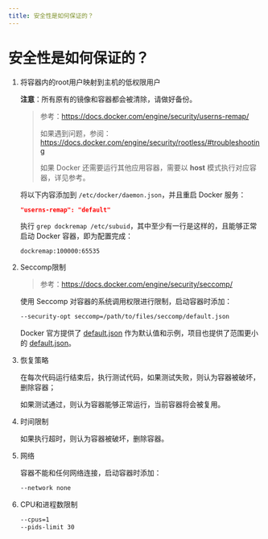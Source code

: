 ```yaml
---
title: 安全性是如何保证的？
---
```


# 安全性是如何保证的？

1. 将容器内的root用户映射到主机的低权限用户

   **注意**：所有原有的镜像和容器都会被清除，请做好备份。

   > 参考：https://docs.docker.com/engine/security/userns-remap/
   >
   > 如果遇到问题，参阅：https://docs.docker.com/engine/security/rootless/#troubleshooting
   >
   > 如果 Docker 还需要运行其他应用容器，需要以 **host** 模式执行对应容器，详见参考。

   将以下内容添加到 `/etc/docker/daemon.json`，并且重启 Docker 服务：

   ```json
   "userns-remap": "default"
   ```

   执行 `grep dockremap /etc/subuid`，其中至少有一行是这样的，且能够正常启动 Docker 容器，即为配置完成：

   ```
   dockremap:100000:65535
   ```

2. Seccomp限制

   > 参考：https://docs.docker.com/engine/security/seccomp/

   使用 Seccomp 对容器的系统调用权限进行限制，启动容器时添加：

   ```bash
   --security-opt seccomp=/path/to/files/seccomp/default.json
   ```

   Docker 官方提供了 [default.json](https://github.com/moby/moby/blob/master/profiles/seccomp/default.json) 作为默认值和示例，项目也提供了范围更小的 [default.json](https://github.com/NicerWang/DJudger/blob/master/seccomp/default.json)。

3. 恢复策略

   在每次代码运行结束后，执行测试代码，如果测试失败，则认为容器被破坏，删除容器；

   如果测试通过，则认为容器能够正常运行，当前容器将会被复用。

4. 时间限制

   如果执行超时，则认为容器被破坏，删除容器。

5. 网络

   容器不能和任何网络连接，启动容器时添加：

   ```bash
   --network none
   ```

6. CPU和进程数限制

   ```bash
   --cpus=1
   --pids-limit 30
   ```
